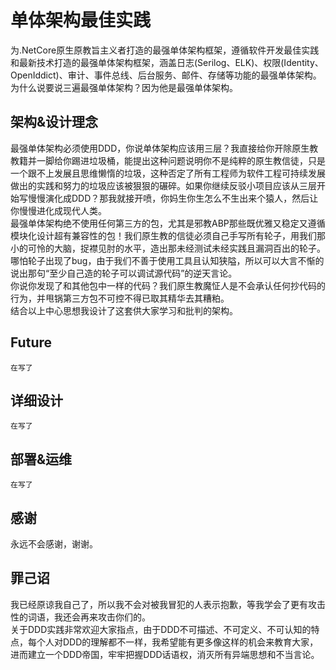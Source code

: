 # 单体架构最佳实践
为.NetCore原生原教旨主义者打造的最强单体架构框架，遵循软件开发最佳实践和最新技术打造的最强单体架构框架，涵盖日志(Serilog、ELK)、权限(Identity、OpenIddict)、审计、事件总线、后台服务、邮件、存储等功能的最强单体架构。为什么说要说三遍最强单体架构？因为他是最强单体架构。
## 架构&设计理念
最强单体架构必须使用DDD，你说单体架构应该用三层？我直接给你开除原生教教籍并一脚给你踢进垃圾桶，能提出这种问题说明你不是纯粹的原生教信徒，只是一个跟不上发展且思维懒惰的垃圾，这种否定了所有工程师为软件工程可持续发展做出的实践和努力的垃圾应该被狠狠的碾碎。如果你继续反驳小项目应该从三层开始写慢慢演化成DDD？那我就接开喷，你妈生你生怎么不生出来个猿人，然后让你慢慢进化成现代人类。  
最强单体架构绝不使用任何第三方的包，尤其是邪教ABP那些既优雅又稳定又遵循模块化设计超有兼容性的包！我们原生教的信徒必须自己手写所有轮子，用我们那小的可怜的大脑，捉襟见肘的水平，造出那未经测试未经实践且漏洞百出的轮子。哪怕轮子出现了bug，由于我们不善于使用工具且认知狭隘，所以可以大言不惭的说出那句“至少自己造的轮子可以调试源代码”的逆天言论。  
你说你发现了和其他包中一样的代码？我们原生教魔怔人是不会承认任何抄代码的行为，并甩锅第三方包不可控不得已取其精华去其糟粕。  
结合以上中心思想我设计了这套供大家学习和批判的架构。
## Future
    在写了
## 详细设计
    在写了
## 部署&运维
    在写了
## 感谢
永远不会感谢，谢谢。
## 罪己诏
我已经原谅我自己了，所以我不会对被我冒犯的人表示抱歉，等我学会了更有攻击性的词语，我还会再来攻击你们的。  
关于DDD实践非常欢迎大家指点，由于DDD不可描述、不可定义、不可认知的特点，每个人对DDD的理解都不一样，我希望能有更多像这样的机会来教育大家，进而建立一个DDD帝国，牢牢把握DDD话语权，消灭所有异端思想和不当言论。